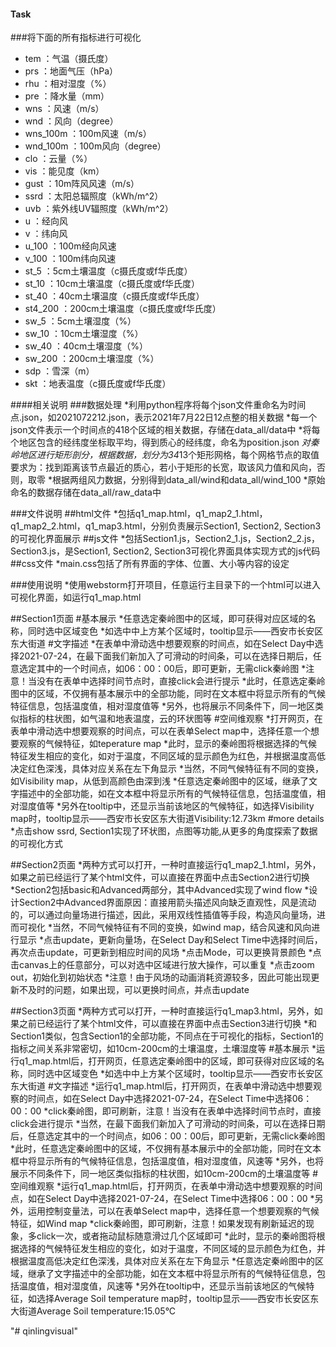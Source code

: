 #### Task
###将下面的所有指标进行可视化
* tem ：气温（摄氏度）
* prs ：地面气压（hPa）
* rhu ：相对湿度（%）
* pre ：降水量（mm）
* wns ：风速（m/s）
* wnd ：风向（degree）
* wns_100m ：100m风速（m/s）
* wnd_100m ：100m风向（degree）
* clo ：云量（%）
* vis ：能见度（km）
* gust ：10m阵风风速（m/s）
* ssrd ：太阳总辐照度（kWh/m^2）
* uvb ：紫外线UV辐照度（kWh/m^2）
* u ：经向风
* v ：纬向风
* u_100 ：100m经向风速
* v_100 ：100m纬向风速
* st_5 ：5cm土壤温度（c摄氏度或f华氏度）
* st_10 ：10cm土壤温度（c摄氏度或f华氏度）
* st_40 ：40cm土壤温度（c摄氏度或f华氏度）
* st4_200 ：200cm土壤温度（c摄氏度或f华氏度）
* sw_5 ：5cm土壤湿度（%）
* sw_10 ：10cm土壤湿度（%）
* sw_40 ：40cm土壤湿度（%）
* sw_200 ：200cm土壤湿度（%）
* sdp ：雪深（m）
* skt ：地表温度（c摄氏度或f华氏度）


####相关说明
###数据处理
*利用python程序将每个json文件重命名为时间点.json，如2021072212.json，表示2021年7月22日12点整的相关数据
*每一个json文件表示一个时间点的418个区域的相关数据，存储在data_all/data中
*将每个地区包含的经纬度坐标取平均，得到质心的经纬度，命名为position.json
*对秦岭地区进行矩形剖分，根据数据，划分为34*13个矩形网格，每个网格节点的取值要求为：找到距离该节点最近的质心，若小于矩形的长宽，取该风力值和风向，否则，取零
*根据两组风力数据，分别得到data_all/wind和data_all/wind_100
*原始命名的数据存储在data_all/raw_data中

###文件说明
##html文件
*包括q1_map.html，q1_map2_1.html，q1_map2_2.html，q1_map3.html，分别负责展示Section1, Section2, Section3的可视化界面展示
##js文件
*包括Section1.js，Section2_1.js，Section2_2.js，Section3.js，是Section1, Section2, Section3可视化界面具体实现方式的js代码
##css文件 
*main.css包括了所有界面的字体、位置、大小等内容的设定

###使用说明
*使用webstorm打开项目，任意运行主目录下的一个html可以进入可视化界面，如运行q1_map.html

##Section1页面
#基本展示
*任意选定秦岭图中的区域，即可获得对应区域的名称，同时选中区域变色
*如选中中上方某个区域时，tooltip显示——西安市长安区东大街道
#文字描述
*在表单中滑动选中想要观察的时间点，如在Select Day中选择2021-07-24，在最下面我们新加入了可滑动的时间条，可以在选择日期后，任意选定其中的一个时间点，如06：00：00后，即可更新，无需click秦岭图
*注意！当没有在表单中选择时间节点时，直接click会进行提示
*此时，任意选定秦岭图中的区域，不仅拥有基本展示中的全部功能，同时在文本框中将显示所有的气候特征信息，包括温度值，相对湿度值等
*另外，也将展示不同条件下，同一地区类似指标的柱状图，如气温和地表温度，云的环状图等
#空间维观察
*打开网页，在表单中滑动选中想要观察的时间点，可以在表单Select map中，选择任意一个想要观察的气候特征，如teperature map
*此时，显示的秦岭图将根据选择的气候特征发生相应的变化，如对于温度，不同区域的显示颜色为红色，并根据温度高低决定红色深浅，具体对应关系在左下角显示
*当然，不同气候特征有不同的变换，如Visibility map，从低到高颜色由深到浅
*任意选定秦岭图中的区域，继承了文字描述中的全部功能，如在文本框中将显示所有的气候特征信息，包括温度值，相对湿度值等
*另外在tooltip中，还显示当前该地区的气候特征，如选择Visibility map时，tooltip显示——西安市长安区东大街道Visibility:12.73km
#more details
*点击show ssrd, Section1实现了环状图，点图等功能,从更多的角度探索了数据的可视化方式



##Section2页面
*两种方式可以打开，一种时直接运行q1_map2_1.html，另外，如果之前已经运行了某个html文件，可以直接在界面中点击Section2进行切换
*Section2包括basic和Advanced两部分，其中Advanced实现了wind flow
*设计Section2中Advanced界面原因：直接用箭头描述风向缺乏直观性，风是流动的，可以通过向量场进行描述，因此，采用双线性插值等手段，构造风向量场，进而可视化
*当然，不同气候特征有不同的变换，如wind map，结合风速和风向进行显示
*点击update，更新向量场，在Select Day和Select Time中选择时间后，再次点击update，可更新到相应时间的风场
*点击Mode，可以更换背景颜色
*点击canvas上的任意部分，可以对选中区域进行放大操作，可以重复
*点击zoom out，初始化到初始状态
*注意！由于风场的动画消耗资源较多，因此可能出现更新不及时的问题，如果出现，可以更换时间点，并点击update


##Section3页面
*两种方式可以打开，一种时直接运行q1_map3.html，另外，如果之前已经运行了某个html文件，可以直接在界面中点击Section3进行切换
*和Section1类似，包含Section1的全部功能，不同点在于可视化的指标，Section1的指标之间关系非常密切，如10cm-200cm的土壤温度，土壤湿度等
#基本展示
*运行q1_map.html后，打开网页，任意选定秦岭图中的区域，即可获得对应区域的名称，同时选中区域变色
*如选中中上方某个区域时，tooltip显示——西安市长安区东大街道
#文字描述
*运行q1_map.html后，打开网页，在表单中滑动选中想要观察的时间点，如在Select Day中选择2021-07-24，在Select Time中选择06：00：00
*click秦岭图，即可刷新，注意！当没有在表单中选择时间节点时，直接click会进行提示
*当然，在最下面我们新加入了可滑动的时间条，可以在选择日期后，任意选定其中的一个时间点，如06：00：00后，即可更新，无需click秦岭图
*此时，任意选定秦岭图中的区域，不仅拥有基本展示中的全部功能，同时在文本框中将显示所有的气候特征信息，包括温度值，相对湿度值，风速等
*另外，也将展示不同条件下，同一地区类似指标的柱状图，如10cm-200cm的土壤温度等
#空间维观察
*运行q1_map.html后，打开网页，在表单中滑动选中想要观察的时间点，如在Select Day中选择2021-07-24，在Select Time中选择06：00：00
*另外，运用控制变量法，可以在表单Select map中，选择任意一个想要观察的气候特征，如Wind map
*click秦岭图，即可刷新，注意！如果发现有刷新延迟的现象，多click一次，或者拖动鼠标随意滑过几个区域即可
*此时，显示的秦岭图将根据选择的气候特征发生相应的变化，如对于温度，不同区域的显示颜色为红色，并根据温度高低决定红色深浅，具体对应关系在左下角显示
*任意选定秦岭图中的区域，继承了文字描述中的全部功能，如在文本框中将显示所有的气候特征信息，包括温度值，相对湿度值，风速等
*另外在tooltip中，还显示当前该地区的气候特征，如选择Average Soil temperature map时，tooltip显示——西安市长安区东大街道Average Soil temperature:15.05°C

"# qinlingvisual" 
